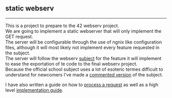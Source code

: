 ## static webserv
___
This is a project to prepare to the 42 webserv project.  
We are going to implement a static webserver that will only implement the GET request.  
The server will be configurable through the use of ngnix like configuration files, although it will most likely not implement every feature requested in the subject.  
The server will follow the webserv [subject](/project_documentation_ressources/subject.pdf) for the feature it will implement to ease the exportation of te code to the final webserv project.  
Because the official school subject uses a lot of esoteric termes difficult to understand for newcomers I've made a [commented version](/project_documentation_ressources/commented_subject.md) of the subject.  

I have also written a guide on how to [process a request](/project_documentation_ressources/how_to_process_a_request.md) as well as a high level [implementation guide](/project_documentation_ressources/high_level_implementation_guidelines.md).